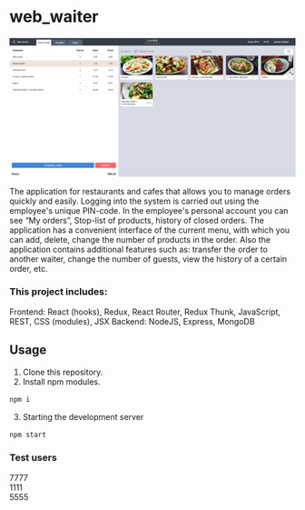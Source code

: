 # web_waiter

<img src="https://github.com/daniel-mironenko/web_waiter/blob/master/promo-img/promo.png" width="550">

The application for restaurants and cafes that allows you to manage orders quickly and easily.  Logging into the system is carried out using the employee's unique PIN-code. In the employee's personal account you can see “My orders”, Stop-list of products, history of closed orders. The application has a convenient interface of the current menu, with which you can add, delete, change the number of products in the order. Also the application contains additional features such as: transfer the order to another waiter, change the number of guests, view the history of a certain order, etc.

### This project includes:

Frontend: React (hooks), Redux, React Router, Redux Thunk, JavaScript, REST, CSS (modules), JSX
Backend: NodeJS, Express, MongoDB


## Usage
1. Clone this repository.
2. Install npm modules.
```bash
npm i
```
3. Starting the development server
```bash
npm start
```
### Test users
7777  
1111  
5555  
